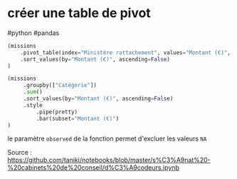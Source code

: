 # créer une table de pivot
#python #pandas

```python
(missions
    .pivot_table(index="Ministère rattachement", values="Montant (€)", aggfunc="sum")
    .sort_values(by="Montant (€)", ascending=False)
)
```

```python
(missions
     .groupby(["Catégorie"])
     .sum()
     .sort_values(by="Montant (€)", ascending=False)
     .style
         .pipe(pretty)
         .bar(subset="Montant (€)")
)
```

le paramètre `observed` de la fonction permet d'excluer les valeurs `NA`

Source : https://github.com/taniki/notebooks/blob/master/s%C3%A9nat%20-%20cabinets%20de%20conseil/d%C3%A9codeurs.ipynb